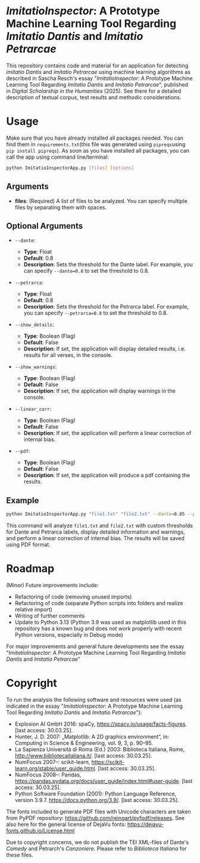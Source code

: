 # _ImitatioInspector_: A Prototype Machine Learning Tool Regarding _Imitatio Dantis_ and _Imitatio Petrarcae_

This repository contains code and material for an application for detecting _imitatio Dantis_ and _imitatio Petrarcae_ using machine learning algorithms as described in Sascha Resch's essay "_ImitatioInspector_: A Prototype Machine Learning Tool Regarding _Imitatio Dantis_ and _Imitatio Petrarcae_", published in _Digital Scholarship in the Humanities_ (2025). See there for a detailed description of textual corpus, test results and methodic considerations.

# Usage

Make sure that you have already installed all packages needed. You can find them in `requirements.txt`(this file was generated using `pipreqs`using `pip install pipreqs`). As soon as you have installed all packages, you can call the app using command line/terminal:

```bash
python ImitatioInspectorApp.py [files] [options]
```

## Arguments

- **files**: (Required) A list of files to be analyzed. You can specify multiple files by separating them with spaces.

## Optional Arguments

- `--dante`:

  - **Type**: Float
  - **Default**: 0.8
  - **Description**: Sets the threshold for the Dante label. For example, you can specify `--dante=0.8` to set the threshold to 0.8.

- `--petrarca`:

  - **Type**: Float
  - **Default**: 0.8
  - **Description**: Sets the threshold for the Petrarca label. For example, you can specify `--petrarca=0.8` to set the threshold to 0.8.

- `--show_details`:

  - **Type**: Boolean (Flag)
  - **Default**: False
  - **Description**: If set, the application will display detailed results, i.e. results for all verses, in the console.

- `--show_warnings`:

  - **Type**: Boolean (Flag)
  - **Default**: False
  - **Description**: If set, the application will display warnings in the console.

- `--linear_corr`:

  - **Type**: Boolean (Flag)
  - **Default**: False
  - **Description**: If set, the application will perform a linear correction of internal bias.

- `--pdf`:
  - **Type**: Boolean (Flag)
  - **Default**: False
  - **Description**: If set, the application will produce a pdf containing the results.

## Example

```bash
python ImitatioInspectorApp.py "file1.txt" "file2.txt" --dante=0.85 --petrarca=0.85 --show_details --show_warnings --linear_corr --pdf
```

This command will analyze `file1.txt` and `file2.txt` with custom thresholds for Dante and Petrarca labels, display detailed information and warnings, and perform a linear correction of internal bias. The results will be saved using PDF format.

# Roadmap

(Minor) Future improvements include:

- Refactoring of code (removing unused imports)
- Refactoring of code (separate Python scripts into folders and realize relative import)
- Writing of further comments
- Update to Python 3.13 (Python 3.9 was used as matplotlib used in this repository has a known bug and does not work properly with recent Python versions, especially in Debug mode)

For major improvements and general future developments see the essay "_ImitatioInspector_: A Prototype Machine Learning Tool Regarding _Imitatio Dantis_ and _Imitatio Petrarcae_"

# Copyright

To run the analysis the following software and resources were used (as indicated in the essay "_ImitatioInspector_: A Prototype Machine Learning Tool Regarding _Imitatio Dantis_ and _Imitatio Petrarcae_"):

- Explosion AI GmbH 2016: spaCy, https://spacy.io/usage/facts-figures. [last access: 30.03.25].
- Hunter, J. D. 2007: „Matplotlib: A 2D graphics environment“, in: Computing in Science & Engineering, vol. 9, 3, p. 90–95.
- La Sapienza Università di Roma (Ed.) 2003: Biblioteca Italiana, Rome, http://www.bibliotecaitaliana.it/. [last access: 30.03.25].
- NumFocus 2007–: scikit-learn, https://scikit-learn.org/stable/user_guide.html. [last access: 30.03.25].
- NumFocus 2008–: Pandas, https://pandas.pydata.org/docs/user_guide/index.html#user-guide. [last access: 30.03.25].
- Python Software Foundation (2001): Python Language Reference, version 3.9.7. https://docs.python.org/3.9/. [last access: 30.03.25].

The fonts included to generate PDF files with Unicode characters are taken from PyPDF repository: https://github.com/reingart/pyfpdf/releases. See also here for the general license of DejaVu fonts: https://dejavu-fonts.github.io/License.html

Due to copyright concerns, we do not publish the TEI XML-files of Dante's _Comedy_ and Petrarch's _Canzoniere_. Please refer to _Biblioteca Italiana_ for these files.
